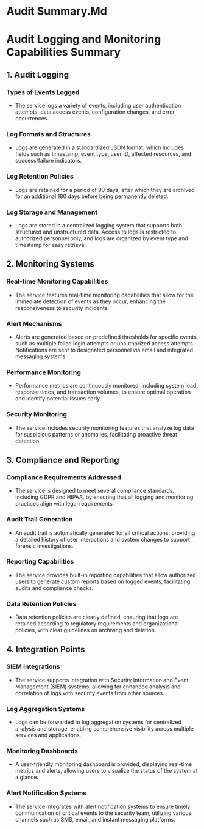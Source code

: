 # Audit Summary.Md

# Audit Logging and Monitoring Capabilities Summary

## 1. Audit Logging

### Types of Events Logged
- The service logs a variety of events, including user authentication attempts, data access events, configuration changes, and error occurrences.

### Log Formats and Structures
- Logs are generated in a standardized JSON format, which includes fields such as timestamp, event type, user ID, affected resources, and success/failure indicators.

### Log Retention Policies
- Logs are retained for a period of 90 days, after which they are archived for an additional 180 days before being permanently deleted.

### Log Storage and Management
- Logs are stored in a centralized logging system that supports both structured and unstructured data. Access to logs is restricted to authorized personnel only, and logs are organized by event type and timestamp for easy retrieval.

## 2. Monitoring Systems

### Real-time Monitoring Capabilities
- The service features real-time monitoring capabilities that allow for the immediate detection of events as they occur, enhancing the responsiveness to security incidents.

### Alert Mechanisms
- Alerts are generated based on predefined thresholds for specific events, such as multiple failed login attempts or unauthorized access attempts. Notifications are sent to designated personnel via email and integrated messaging systems.

### Performance Monitoring
- Performance metrics are continuously monitored, including system load, response times, and transaction volumes, to ensure optimal operation and identify potential issues early.

### Security Monitoring
- The service includes security monitoring features that analyze log data for suspicious patterns or anomalies, facilitating proactive threat detection.

## 3. Compliance and Reporting

### Compliance Requirements Addressed
- The service is designed to meet several compliance standards, including GDPR and HIPAA, by ensuring that all logging and monitoring practices align with legal requirements.

### Audit Trail Generation
- An audit trail is automatically generated for all critical actions, providing a detailed history of user interactions and system changes to support forensic investigations.

### Reporting Capabilities
- The service provides built-in reporting capabilities that allow authorized users to generate custom reports based on logged events, facilitating audits and compliance checks.

### Data Retention Policies
- Data retention policies are clearly defined, ensuring that logs are retained according to regulatory requirements and organizational policies, with clear guidelines on archiving and deletion.

## 4. Integration Points

### SIEM Integrations
- The service supports integration with Security Information and Event Management (SIEM) systems, allowing for enhanced analysis and correlation of logs with security events from other sources.

### Log Aggregation Systems
- Logs can be forwarded to log aggregation systems for centralized analysis and storage, enabling comprehensive visibility across multiple services and applications.

### Monitoring Dashboards
- A user-friendly monitoring dashboard is provided, displaying real-time metrics and alerts, allowing users to visualize the status of the system at a glance.

### Alert Notification Systems
- The service integrates with alert notification systems to ensure timely communication of critical events to the security team, utilizing various channels such as SMS, email, and instant messaging platforms.